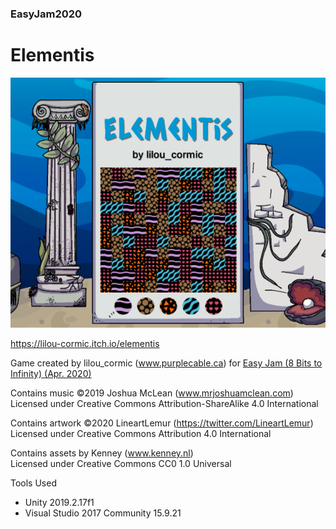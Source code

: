 ### EasyJam2020

# Elementis

![](Easy%20Jam%202020/Cover.png)

https://lilou-cormic.itch.io/elementis

Game created by lilou_cormic (www.purplecable.ca) for [Easy Jam (8 Bits to Infinity) (Apr. 2020)](https://itch.io/jam/easy-jam)

Contains music ©2019 Joshua McLean (www.mrjoshuamclean.com)  
Licensed under Creative Commons Attribution-ShareAlike 4.0 International

Contains artwork ©2020 LineartLemur (https://twitter.com/LineartLemur)  
Licensed under Creative Commons Attribution 4.0 International 

Contains assets by Kenney (www.kenney.nl)  
Licensed under Creative Commons CC0 1.0 Universal

Tools Used
- Unity 2019.2.17f1
- Visual Studio 2017 Community 15.9.21
